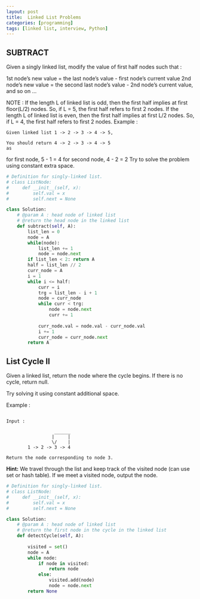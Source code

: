 ```yaml
---
layout: post
title:  Linked List Problems
categories: [programming]
tags: [linked list, interview, Python]
---
```


## SUBTRACT

Given a singly linked list, modify the value of first half nodes such that :

1st node’s new value = the last node’s value - first node’s current value
2nd node’s new value = the second last node’s value - 2nd node’s current value,
and so on …

 NOTE :
If the length L of linked list is odd, then the first half implies at first floor(L/2) nodes. So, if L = 5, the first half refers to first 2 nodes.
If the length L of linked list is even, then the first half implies at first L/2 nodes. So, if L = 4, the first half refers to first 2 nodes.
Example :

```
Given linked list 1 -> 2 -> 3 -> 4 -> 5,

You should return 4 -> 2 -> 3 -> 4 -> 5
as
```
for first node, 5 - 1 = 4
for second node, 4 - 2 = 2
Try to solve the problem using constant extra space.

```python
# Definition for singly-linked list.
# class ListNode:
#     def __init__(self, x):
#         self.val = x
#         self.next = None

class Solution:
    # @param A : head node of linked list
    # @return the head node in the linked list
    def subtract(self, A):
        list_len = 0
        node = A
        while(node):
            list_len += 1
            node = node.next
        if list_len < 2: return A
        half = list_len // 2
        curr_node = A
        i = 1
        while i <= half:
            curr = i
            trg = list_len - i + 1
            node = curr_node
            while curr < trg:
                node = node.next
                curr += 1
                
            curr_node.val = node.val - curr_node.val
            i += 1
            curr_node = curr_node.next
        return A

```

## List Cycle II

Given a linked list, return the node where the cycle begins. If there is no cycle, return null.

Try solving it using constant additional space.

Example :

```

Input : 

                  ______
                 |     |
                 \/    |
        1 -> 2 -> 3 -> 4

Return the node corresponding to node 3. 
```

__Hint:__ We travel through the list and keep track of the visited node (can use set or hash table). If we meet a visited node, output the node.

```python
# Definition for singly-linked list.
# class ListNode:
#     def __init__(self, x):
#         self.val = x
#         self.next = None

class Solution:
    # @param A : head node of linked list
    # @return the first node in the cycle in the linked list
    def detectCycle(self, A):
        
        visited = set()
        node = A
        while node:
            if node in visited:
                return node
            else:
                visited.add(node)
                node = node.next
        return None
        

```
